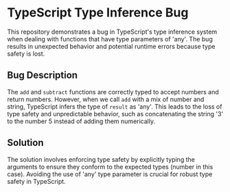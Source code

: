 # TypeScript Type Inference Bug

This repository demonstrates a bug in TypeScript's type inference system when dealing with functions that have type parameters of 'any'.  The bug results in unexpected behavior and potential runtime errors because type safety is lost.

## Bug Description

The `add` and `subtract` functions are correctly typed to accept numbers and return numbers. However, when we call `add` with a mix of number and string, TypeScript infers the type of `result` as 'any'. This leads to the loss of type safety and unpredictable behavior, such as concatenating the string '3' to the number 5 instead of adding them numerically. 

## Solution

The solution involves enforcing type safety by explicitly typing the arguments to ensure they conform to the expected types (number in this case).  Avoiding the use of 'any' type parameter is crucial for robust type safety in TypeScript.